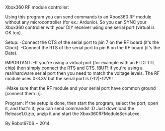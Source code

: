 Xbox360 RF module controller:

Using this program you can send commands to an Xbox360 RF module without any microcontroller (for ex.: Ardunio).
So you can SYNC your Xbox360 controller with your DIY receiver using one serial port (virtual is OK too).

Setup:
-Connect the CTS of the serial port to pin 7 on the RF board (it's the Clock).
-Connect the RTS of the serial port to pin 6 on the RF board (it's the Data).

IMPORTANT:
-If you're using a virtual port (for example with an FTDI TTL chip) then simply connect the RTS and CTS.
 !BUT! if you're using a real/hardware serial port then you need to match the voltage levels. 
 The RF module uses 0-3.3V but the serial port is (-12)-12V!!!

-Make sure that the RF module and your serial port have common ground [connect them :)].
 
Program:
If the setup is done, then start the program, select the port, open it, and that's it, you can send commands! :D
Just download the Release1.0.zip, unzip it and start the Xbox360RFModuleSerial.exe.
 
By Robot9706 ~ 2014
